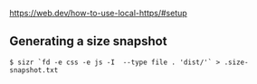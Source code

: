 https://web.dev/how-to-use-local-https/#setup

## Generating a size snapshot

```shell
$ sizr `fd -e css -e js -I  --type file . 'dist/'` > .size-snapshot.txt
```